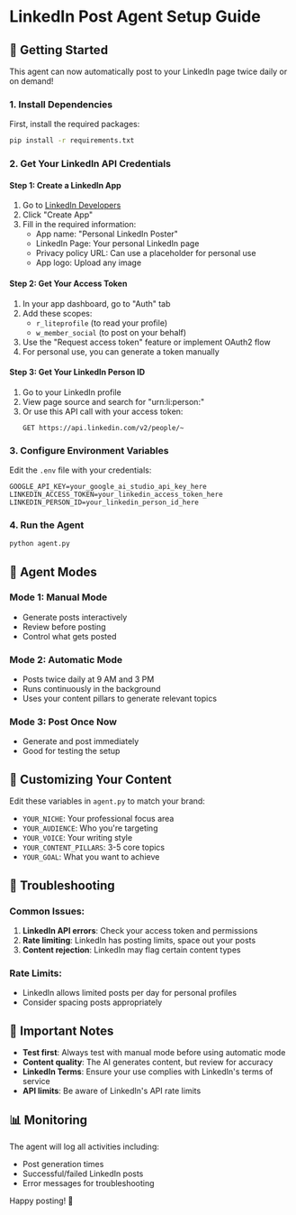 # LinkedIn Post Agent Setup Guide

## 🚀 Getting Started

This agent can now automatically post to your LinkedIn page twice daily or on demand!

### 1. Install Dependencies

First, install the required packages:

```bash
pip install -r requirements.txt
```

### 2. Get Your LinkedIn API Credentials

#### Step 1: Create a LinkedIn App
1. Go to [LinkedIn Developers](https://www.linkedin.com/developers/)
2. Click "Create App"
3. Fill in the required information:
   - App name: "Personal LinkedIn Poster"
   - LinkedIn Page: Your personal LinkedIn page
   - Privacy policy URL: Can use a placeholder for personal use
   - App logo: Upload any image

#### Step 2: Get Your Access Token
1. In your app dashboard, go to "Auth" tab
2. Add these scopes:
   - `r_liteprofile` (to read your profile)
   - `w_member_social` (to post on your behalf)
3. Use the "Request access token" feature or implement OAuth2 flow
4. For personal use, you can generate a token manually

#### Step 3: Get Your LinkedIn Person ID
1. Go to your LinkedIn profile
2. View page source and search for "urn:li:person:" 
3. Or use this API call with your access token:
   ```
   GET https://api.linkedin.com/v2/people/~
   ```

### 3. Configure Environment Variables

Edit the `.env` file with your credentials:

```
GOOGLE_API_KEY=your_google_ai_studio_api_key_here
LINKEDIN_ACCESS_TOKEN=your_linkedin_access_token_here
LINKEDIN_PERSON_ID=your_linkedin_person_id_here
```

### 4. Run the Agent

```bash
python agent.py
```

## 🤖 Agent Modes

### Mode 1: Manual Mode
- Generate posts interactively
- Review before posting
- Control what gets posted

### Mode 2: Automatic Mode
- Posts twice daily at 9 AM and 3 PM
- Runs continuously in the background
- Uses your content pillars to generate relevant topics

### Mode 3: Post Once Now
- Generate and post immediately
- Good for testing the setup

## 📝 Customizing Your Content

Edit these variables in `agent.py` to match your brand:

- `YOUR_NICHE`: Your professional focus area
- `YOUR_AUDIENCE`: Who you're targeting
- `YOUR_VOICE`: Your writing style
- `YOUR_CONTENT_PILLARS`: 3-5 core topics
- `YOUR_GOAL`: What you want to achieve

## 🔧 Troubleshooting

### Common Issues:

1. **LinkedIn API errors**: Check your access token and permissions
2. **Rate limiting**: LinkedIn has posting limits, space out your posts
3. **Content rejection**: LinkedIn may flag certain content types

### Rate Limits:
- LinkedIn allows limited posts per day for personal profiles
- Consider spacing posts appropriately

## 🚨 Important Notes

- **Test first**: Always test with manual mode before using automatic mode
- **Content quality**: The AI generates content, but review for accuracy
- **LinkedIn Terms**: Ensure your use complies with LinkedIn's terms of service
- **API limits**: Be aware of LinkedIn's API rate limits

## 📊 Monitoring

The agent will log all activities including:
- Post generation times
- Successful/failed LinkedIn posts
- Error messages for troubleshooting

Happy posting! 🎉
